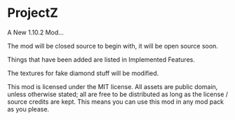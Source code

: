 ProjectZ
========

A New 1.10.2 Mod...

The mod will be closed source to begin with, it will be open source soon.

Things that have been added are listed in Implemented Features.

The textures for fake diamond stuff will be modified.

This mod is licensed under the MIT license. All assets are public domain, unless otherwise stated; all are free to be distributed as long as the license / source credits are kept. This means you can use this mod in any mod pack as you please.
